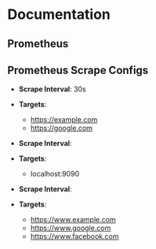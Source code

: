# Documentation

## Prometheus

## Prometheus Scrape Configs


- **Scrape Interval**: 30s
- **Targets**:
  - https://example.com
  - https://google.com


- **Scrape Interval**: 
- **Targets**:
  - localhost:9090

- **Scrape Interval**: 
- **Targets**:
  - https://www.example.com
  - https://www.google.com
  - https://www.facebook.com


